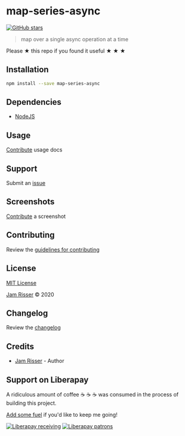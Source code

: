 # map-series-async

[![GitHub stars](https://img.shields.io/github/stars/codejamninja/map-series-async.svg?style=social&label=Stars)](https://github.com/codejamninja/map-series-async)

> map over a single async operation at a time

Please ★ this repo if you found it useful ★ ★ ★

## Installation

```sh
npm install --save map-series-async
```

## Dependencies

- [NodeJS](https://nodejs.org)

## Usage

[Contribute](https://github.com/codejamninja/map-series-async/blob/master/CONTRIBUTING.md) usage docs

## Support

Submit an [issue](https://github.com/codejamninja/map-series-async/issues/new)

## Screenshots

[Contribute](https://github.com/codejamninja/map-series-async/blob/master/CONTRIBUTING.md) a screenshot

## Contributing

Review the [guidelines for contributing](https://github.com/codejamninja/map-series-async/blob/master/CONTRIBUTING.md)

## License

[MIT License](https://github.com/codejamninja/map-series-async/blob/master/LICENSE)

[Jam Risser](https://codejam.ninja) © 2020

## Changelog

Review the [changelog](https://github.com/codejamninja/map-series-async/blob/master/CHANGELOG.md)

## Credits

- [Jam Risser](https://codejam.ninja) - Author

## Support on Liberapay

A ridiculous amount of coffee ☕ ☕ ☕ was consumed in the process of building this project.

[Add some fuel](https://liberapay.com/codejamninja/donate) if you'd like to keep me going!

[![Liberapay receiving](https://img.shields.io/liberapay/receives/codejamninja.svg?style=flat-square)](https://liberapay.com/codejamninja/donate)
[![Liberapay patrons](https://img.shields.io/liberapay/patrons/codejamninja.svg?style=flat-square)](https://liberapay.com/codejamninja/donate)

